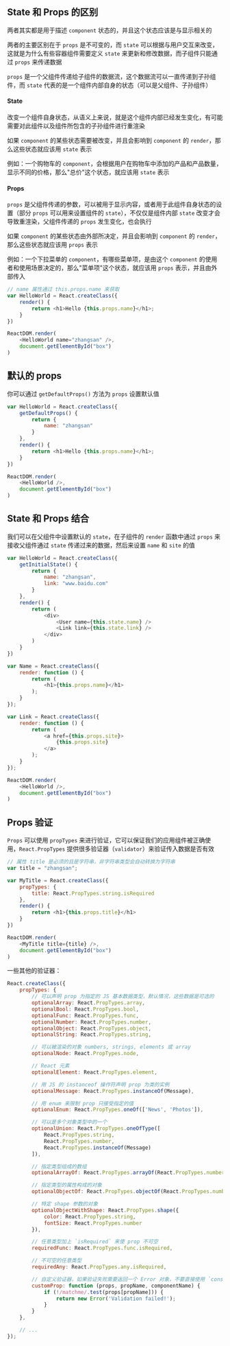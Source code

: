 ## State 和 Props 的区别

两者其实都是用于描述 `component` 状态的，并且这个状态应该是与显示相关的

两者的主要区别在于 `props` 是不可变的，而 `state` 可以根据与用户交互来改变，这就是为什么有些容器组件需要定义 `state` 来更新和修改数据，而子组件只能通过 `props` 来传递数据

`props` 是一个父组件传递给子组件的数据流，这个数据流可以一直传递到子孙组件，而 `state` 代表的是一个组件内部自身的状态（可以是父组件、子孙组件）

#### State

改变一个组件自身状态，从语义上来说，就是这个组件内部已经发生变化，有可能需要对此组件以及组件所包含的子孙组件进行重渲染

如果 `component` 的某些状态需要被改变，并且会影响到 `component` 的 `render`，那么这些状态就应该用 `state` 表示

例如：一个购物车的 `component`，会根据用户在购物车中添加的产品和产品数量，显示不同的价格，那么"总价"这个状态，就应该用 `state` 表示

#### Props

`props` 是父组件传递的参数，可以被用于显示内容，或者用于此组件自身状态的设置（部分 `props` 可以用来设置组件的 `state`），不仅仅是组件内部 `state` 改变才会导致重渲染，父组件传递的 `props` 发生变化，也会执行

如果 `component` 的某些状态由外部所决定，并且会影响到 `component` 的 `render`，那么这些状态就应该用 `props` 表示

例如：一个下拉菜单的 `component`，有哪些菜单项，是由这个 `component` 的使用者和使用场景决定的，那么"菜单项"这个状态，就应该用 `props` 表示，并且由外部传入

```js
// name 属性通过 this.props.name 来获取
var HelloWorld = React.createClass({
    render() {
        return <h1>Hello {this.props.name}</h1>;
    }
})

ReactDOM.render(
    <HelloWorld name="zhangsan" />,
    document.getElementById("box")
)
```



## 默认的 props

你可以通过 `getDefaultProps()` 方法为 `props` 设置默认值

```js
var HelloWorld = React.createClass({
    getDefaultProps() {
        return {
            name: "zhangsan"
        }
    },
    render() {
        return <h1>Hello {this.props.name}</h1>;
    }
})

ReactDOM.render(
    <HelloWorld />,
    document.getElementById("box")
)
```



## State 和 Props 结合

我们可以在父组件中设置默认的 `state`，在子组件的 `render` 函数中通过 `props` 来接收父组件通过 `state` 传递过来的数据，然后来设置 `name` 和 `site` 的值

```js
var HelloWorld = React.createClass({
    getInitialState() {
        return {
            name: "zhangsan",
            link: "www.baidu.com"
        }
    },
    render() {
        return (
            <div>
                <User name={this.state.name} />
                <Link link={this.state.link} />
            </div>
        )
    }
})

var Name = React.createClass({
    render: function () {
        return (
            <h1>{this.props.name}</h1>
        );
    }
});

var Link = React.createClass({
    render: function () {
        return (
            <a href={this.props.site}>
                {this.props.site}
            </a>
        );
    }
});

ReactDOM.render(
    <HelloWorld />,
    document.getElementById("box")
)
```




## Props 验证

`Props` 可以使用 `propTypes` 来进行验证，它可以保证我们的应用组件被正确使用，`React.PropTypes` 提供很多验证器（`validator`）来验证传入数据是否有效

```js
// 属性 title 是必须的且是字符串，非字符串类型会自动转换为字符串
var title = "zhangsan";

var MyTitle = React.createClass({
    propTypes: {
        title: React.PropTypes.string.isRequired
    },
    render() {
        return <h1>{this.props.title}</h1>
    }
})

ReactDOM.render(
    <MyTitle title={title} />,
    document.getElementById("box")
)
```

一些其他的验证器：

```js
React.createClass({
    propTypes: {
        // 可以声明 prop 为指定的 JS 基本数据类型，默认情况，这些数据是可选的
        optionalArray: React.PropTypes.array,
        optionalBool: React.PropTypes.bool,
        optionalFunc: React.PropTypes.func,
        optionalNumber: React.PropTypes.number,
        optionalObject: React.PropTypes.object,
        optionalString: React.PropTypes.string,

        // 可以被渲染的对象 numbers, strings, elements 或 array
        optionalNode: React.PropTypes.node,

        // React 元素
        optionalElement: React.PropTypes.element,

        // 用 JS 的 instanceof 操作符声明 prop 为类的实例
        optionalMessage: React.PropTypes.instanceOf(Message),

        // 用 enum 来限制 prop 只接受指定的值
        optionalEnum: React.PropTypes.oneOf(['News', 'Photos']),

        // 可以是多个对象类型中的一个
        optionalUnion: React.PropTypes.oneOfType([
            React.PropTypes.string,
            React.PropTypes.number,
            React.PropTypes.instanceOf(Message)
        ]),

        // 指定类型组成的数组
        optionalArrayOf: React.PropTypes.arrayOf(React.PropTypes.number),

        // 指定类型的属性构成的对象
        optionalObjectOf: React.PropTypes.objectOf(React.PropTypes.number),

        // 特定 shape 参数的对象
        optionalObjectWithShape: React.PropTypes.shape({
            color: React.PropTypes.string,
            fontSize: React.PropTypes.number
        }),

        // 任意类型加上 `isRequired` 来使 prop 不可空
        requiredFunc: React.PropTypes.func.isRequired,

        // 不可空的任意类型
        requiredAny: React.PropTypes.any.isRequired,

        // 自定义验证器，如果验证失败需要返回一个 Error 对象，不要直接使用 `console.warn` 或抛异常，因为这样 `oneOfType` 会失效
        customProp: function (props, propName, componentName) {
            if (!/matchme/.test(props[propName])) {
                return new Error('Validation failed!');
            }
        }
    },

    // ...
});
```
